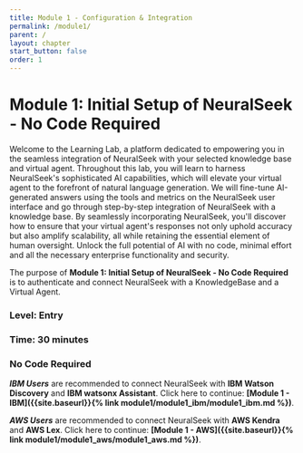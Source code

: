 ```yaml
---
title: Module 1 - Configuration & Integration
permalink: /module1/
parent: /
layout: chapter
start_button: false
order: 1
---
```


# Module 1: Initial Setup of NeuralSeek - No Code Required

Welcome to the Learning Lab, a platform dedicated to empowering you in the seamless integration of NeuralSeek with your selected knowledge base and virtual agent. Throughout this lab, you will learn to harness NeuralSeek's sophisticated AI capabilities, which will elevate your virtual agent to the forefront of natural language generation. We will fine-tune AI-generated answers using the tools and metrics on the NeuralSeek user interface and go through step-by-step integration of NeuralSeek with a knowledge base. By seamlessly incorporating NeuralSeek, you'll discover how to ensure that your virtual agent's responses not only uphold accuracy but also amplify scalability, all while retaining the essential element of human oversight. Unlock the full potential of AI with no code, minimal effort and all the necessary enterprise functionality and security.

The purpose of **Module 1: Initial Setup of NeuralSeek - No Code Required** is to authenticate and connect NeuralSeek with a KnowledgeBase and a Virtual Agent. 

### Level: Entry
### Time: 30 minutes
### No Code Required

**_IBM Users_** are recommended to connect NeuralSeek with **IBM Watson Discovery** and **IBM watsonx Assistant**. Click here to continue: **[Module 1 - IBM]({{site.baseurl}}{% link module1/module1_ibm/module1_ibm.md %})**.

**_AWS Users_** are recommended to connect NeuralSeek with **AWS Kendra** and **AWS Lex**. Click here to continue: **[Module 1 - AWS]({{site.baseurl}}{% link module1/module1_aws/module1_aws.md %})**.
